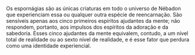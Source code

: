 ﻿Os espornágias são as únicas criaturas em todo o universo de Nébadon que experienciam essa ou qualquer outra espécie de reencarnação. São sensíveis apenas aos cinco primeiros espíritos ajudantes da mente; não respondem, portanto, aos impulsos dos espíritos da adoração e da sabedoria. Esses cinco ajudantes da mente equivalem, contudo, a um nível total de realidade ou ao sexto nível de realidade, e é esse fator que perdura como uma identidade experiencial.